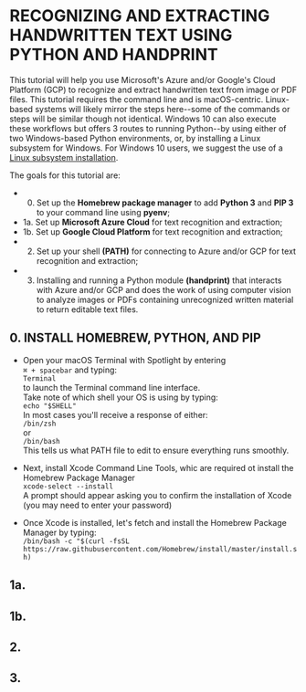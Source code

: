 # RECOGNIZING AND EXTRACTING HANDWRITTEN TEXT USING PYTHON AND HANDPRINT
This tutorial will help you use Microsoft's Azure and/or Google's Cloud Platform (GCP) to recognize and extract handwritten text from image or PDF files.
This tutorial requires the command line and is macOS-centric. 
Linux-based systems will likely mirror the steps here--some of the commands or steps will be similar though not identical. 
Windows 10 can also execute these workflows but offers 3 routes to running Python--by using either of two Windows-based Python environments, or, by installing a Linux subsystem for Windows. For Windows 10 users, we suggest the use of a [Linux subsystem installation](https://realpython.com/installing-python/).

The goals for this tutorial are:
* 0.  Set up the **Homebrew package manager** to add **Python 3** and **PIP 3** to your command line using **pyenv**;
* 1a. Set up **Microsoft Azure Cloud** for text recognition and extraction;
* 1b. Set up **Google Cloud Platform** for text recognition and extraction;
* 2.  Set up your shell **(PATH)** for connecting to Azure and/or GCP for text recognition and extraction;
* 3.  Installing and running a Python module **(handprint)** that interacts with Azure and/or GCP and does the work of using computer vision to analyze images or PDFs containing unrecognized written material to return editable text files. 

## 0. INSTALL HOMEBREW, PYTHON, AND PIP
* Open your macOS Terminal with Spotlight by entering<br/>
```⌘ + spacebar``` and typing:<br/>
```Terminal```<br/>
to launch the Terminal command line interface.<br/>
Take note of which shell your OS is using by typing:<br/>
```echo "$SHELL"```<br/>
In most cases you'll receive a response of either:<br/>
```/bin/zsh```<br/>
or<br/>
```/bin/bash```<br/>
This tells us what PATH file to edit to ensure everything runs smoothly.

* Next, install Xcode Command Line Tools, whic are required ot install the Homebrew Package Manager<br/>
```xcode-select --install```<br/>
A prompt should appear asking you to confirm the installation of Xcode (you may need to enter your password)<br/>

* Once Xcode is installed, let's fetch and install the Homebrew Package Manager by typing:<br/>
```/bin/bash -c "$(curl -fsSL https://raw.githubusercontent.com/Homebrew/install/master/install.sh)```<br/>





## 1a.

## 1b.

## 2. 

## 3. 
